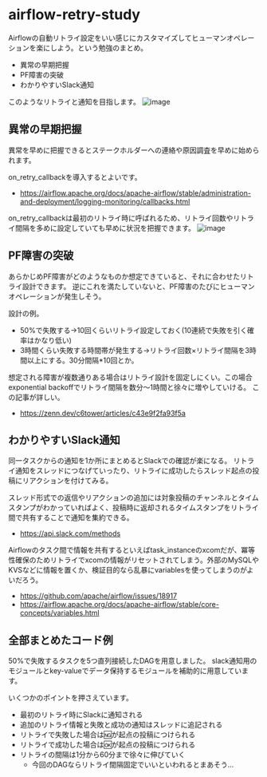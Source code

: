 # airflow-retry-study
Airflowの自動リトライ設定をいい感じにカスタマイズしてヒューマンオペレーションを楽にしよう。という勉強のまとめ。
- 異常の早期把握
- PF障害の突破
- わかりやすいSlack通知

このようなリトライと通知を目指します。
![image](https://github.com/kagasan/airflow-retry-study/assets/2450046/44ee4db8-4144-4194-b2d6-657f4cca9680)

## 異常の早期把握
異常を早めに把握できるとステークホルダーへの連絡や原因調査を早めに始められます。

on_retry_callbackを導入するとよいです。
- https://airflow.apache.org/docs/apache-airflow/stable/administration-and-deployment/logging-monitoring/callbacks.html

on_retry_callbackは最初のリトライ時に呼ばれるため、リトライ回数やリトライ間隔を多めに設定していても早めに状況を把握できます。
![image](https://github.com/kagasan/airflow-retry-study/assets/2450046/fb970b01-79fc-45d7-9a5b-ec7b5999babc)


## PF障害の突破
あらかじめPF障害がどのようなものか想定できていると、それに合わせたリトライ設計できます。
逆にこれを満たしていないと、PF障害のたびにヒューマンオペレーションが発生しそう。

設計の例。
- 50%で失敗する->10回くらいリトライ設定しておく(10連続で失敗を引く確率はかなり低い)
- 3時間くらい失敗する時間帯が発生する->リトライ回数×リトライ間隔を3時間以上にする。30分間隔*10回とか。

想定される障害が複数通りある場合はリトライ設計を固定しにくい。この場合exponential backoffでリトライ間隔を数分～1時間と徐々に増やしていける。
この記事が詳しい。
- https://zenn.dev/c6tower/articles/c43e9f2fa93f5a

## わかりやすいSlack通知
同一タスクからの通知を1か所にまとめるとSlackでの確認が楽になる。
リトライ通知をスレッドにつなげていったり、リトライに成功したらスレッド起点の投稿にリアクションを付けてみる。

スレッド形式での返信やリアクションの追加には対象投稿のチャンネルとタイムスタンプがわかっていればよく、投稿時に返却されるタイムスタンプをリトライ間で共有することで通知を集約できる。
- https://api.slack.com/methods

Airflowのタスク間で情報を共有するといえばtask_instanceのxcomだが、冪等性確保のためリトライでxcomの情報がリセットされてしまう。外部のMySQLやKVSなどに情報を置くか、検証目的なら乱暴にvariablesを使ってしまうのがよいだろう。
- https://github.com/apache/airflow/issues/18917
- https://airflow.apache.org/docs/apache-airflow/stable/core-concepts/variables.html

## 全部まとめたコード例
50%で失敗するタスクを5つ直列接続したDAGを用意しました。
slack通知用のモジュールとkey-valueでデータ保持するモジュールを補助的に用意しています。

いくつかのポイントを押さえています。
- 最初のリトライ時にSlackに通知される
- 追加のリトライ情報と失敗と成功の通知はスレッドに追記される
- リトライで失敗した場合は:ng:が起点の投稿につけられる
- リトライで成功した場合は:ok:が起点の投稿につけられる
- リトライの間隔は1分から60分まで徐々に伸びていく
  - 今回のDAGならリトライ間隔固定でいいといわれるとまあそう...

